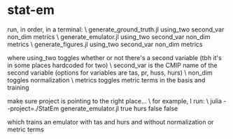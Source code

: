 # stat-em

run, in order, in a terminal:
\\ generate_ground_truth.jl using_two second_var non_dim metrics
\\ generate_emulator.jl using_two second_var non_dim metrics
\\ generate_figures.jl using_two second_var non_dim metrics

where using_two toggles whether or not there's a second variable (tbh it's in some places hardcoded for two)
\\ second_var  is the CMIP name of the second variable (options for variables are tas, pr, huss, hurs)
\\ non_dim toggles normalization
\\  metrics toggles metric terms in the basis and training

make sure project is pointing to the right place...
\\  for example, I run:
\\ julia --project=./StatEm generate_emulator.jl true hurs false false

which trains an emulator with tas and hurs and without normalization or metric terms